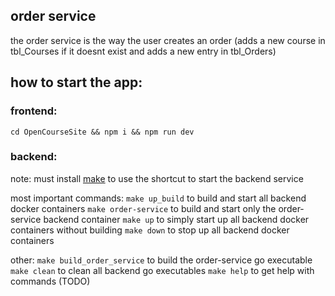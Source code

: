 ## order service

the order service is the way the user creates an order (adds a new course in tbl_Courses if it doesnt exist and adds a new entry in tbl_Orders)

## how to start the app:

### frontend:

`cd OpenCourseSite && npm i && npm run dev`

### backend:

note: must install [make](https://www.gnu.org/software/make/) to use the shortcut to start the backend service

most important commands:
`make up_build` to build and start all backend docker containers
`make order-service` to build and start only the order-service backend container
`make up` to simply start up all backend docker containers without building
`make down` to stop up all backend docker containers

other:
`make build_order_service` to build the order-service go executable
`make clean` to clean all backend go executables
`make help` to get help with commands (TODO)
